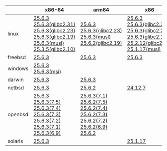 ||x86-64|arm64|x86|ppc64le|armv7|armel|
| --- | --- | --- | --- | --- | --- | --- |
|linux|[25.6.3](https://github.com/roswell/sbcl_head/releases/download/25.6.3/sbcl-25.6.3-x86-64-linux-binary.tar.bz2)<br />[25.6.3(glibc2.31)](https://github.com/roswell/sbcl_head/releases/download/25.6.3/sbcl-25.6.3-x86-64-linux-glibc2.31-binary.tar.bz2)<br />[25.6.3(glibc2.23)](https://github.com/roswell/sbcl_head/releases/download/25.6.3/sbcl-25.6.3-x86-64-linux-glibc2.23-binary.tar.bz2)<br />[25.6.3(glibc2.19)](https://github.com/roswell/sbcl_head/releases/download/25.6.3/sbcl-25.6.3-x86-64-linux-glibc2.19-binary.tar.bz2)<br />[25.6.3(musl)](https://github.com/roswell/sbcl_head/releases/download/25.6.3/sbcl-25.6.3-x86-64-linux-musl-binary.tar.bz2)<br />[25.3.5(glibc2.10)](https://github.com/roswell/sbcl_head/releases/download/25.3.5/sbcl-25.3.5-x86-64-linux-glibc2.10-binary.tar.bz2)<br />|[25.6.3](https://github.com/roswell/sbcl_head/releases/download/25.6.3/sbcl-25.6.3-arm64-linux-binary.tar.bz2)<br />[25.6.3(glibc2.23)](https://github.com/roswell/sbcl_head/releases/download/25.6.3/sbcl-25.6.3-arm64-linux-glibc2.23-binary.tar.bz2)<br />[25.6.3(musl)](https://github.com/roswell/sbcl_head/releases/download/25.6.3/sbcl-25.6.3-arm64-linux-musl-binary.tar.bz2)<br />[25.6.2(glibc2.19)](https://github.com/roswell/sbcl_head/releases/download/25.6.2/sbcl-25.6.2-arm64-linux-glibc2.19-binary.tar.bz2)<br />|[25.6.3](https://github.com/roswell/sbcl_head/releases/download/25.6.3/sbcl-25.6.3-x86-linux-binary.tar.bz2)<br />[25.6.3(glibc2.31)](https://github.com/roswell/sbcl_head/releases/download/25.6.3/sbcl-25.6.3-x86-linux-glibc2.31-binary.tar.bz2)<br />[25.6.3(glibc2.23)](https://github.com/roswell/sbcl_head/releases/download/25.6.3/sbcl-25.6.3-x86-linux-glibc2.23-binary.tar.bz2)<br />[25.6.3(glibc2.19)](https://github.com/roswell/sbcl_head/releases/download/25.6.3/sbcl-25.6.3-x86-linux-glibc2.19-binary.tar.bz2)<br />[25.2.12(glibc2.10)](https://github.com/roswell/sbcl_head/releases/download/25.2.12/sbcl-25.2.12-x86-linux-glibc2.10-binary.tar.bz2)<br />[25.1.17(musl)](https://github.com/roswell/sbcl_head/releases/download/25.1.17/sbcl-25.1.17-x86-linux-musl-binary.tar.bz2)<br />|[25.6.3](https://github.com/roswell/sbcl_head/releases/download/25.6.3/sbcl-25.6.3-ppc64le-linux-binary.tar.bz2)<br />[25.6.3(glibc2.23)](https://github.com/roswell/sbcl_head/releases/download/25.6.3/sbcl-25.6.3-ppc64le-linux-glibc2.23-binary.tar.bz2)<br />[25.6.3(glibc2.19)](https://github.com/roswell/sbcl_head/releases/download/25.6.3/sbcl-25.6.3-ppc64le-linux-glibc2.19-binary.tar.bz2)<br />|[25.6.2](https://github.com/roswell/sbcl_head/releases/download/25.6.2/sbcl-25.6.2-armv7-linux-binary.tar.bz2)<br />|[25.1.17](https://github.com/roswell/sbcl_head/releases/download/25.1.17/sbcl-25.1.17-armel-linux-binary.tar.bz2)<br />|
|freebsd|[25.6.3](https://github.com/roswell/sbcl_head/releases/download/25.6.3/sbcl-25.6.3-x86-64-freebsd-binary.tar.bz2)<br />|[25.6.3](https://github.com/roswell/sbcl_head/releases/download/25.6.3/sbcl-25.6.3-arm64-freebsd-binary.tar.bz2)<br />|[25.6.3](https://github.com/roswell/sbcl_head/releases/download/25.6.3/sbcl-25.6.3-x86-freebsd-binary.tar.bz2)<br />||||
|windows|[25.6.3](https://github.com/roswell/sbcl_head/releases/download/25.6.3/sbcl-25.6.3-x86-64-windows-binary.tar.bz2)<br />[25.6.3(msi)](https://github.com/roswell/sbcl_head/releases/download/25.6.3/sbcl-25.6.3-x86-64-windows-binary.msi)<br />||||||
|darwin|[25.6.3](https://github.com/roswell/sbcl_head/releases/download/25.6.3/sbcl-25.6.3-x86-64-darwin-binary.tar.bz2)<br />|[25.6.3](https://github.com/roswell/sbcl_head/releases/download/25.6.3/sbcl-25.6.3-arm64-darwin-binary.tar.bz2)<br />|||||
|netbsd|[25.6.3](https://github.com/roswell/sbcl_head/releases/download/25.6.3/sbcl-25.6.3-x86-64-netbsd-binary.tar.bz2)<br />|[25.6.2](https://github.com/roswell/sbcl_head/releases/download/25.6.2/sbcl-25.6.2-arm64-netbsd-binary.tar.bz2)<br />|[24.12.7](https://github.com/roswell/sbcl_head/releases/download/24.12.7/sbcl-24.12.7-x86-netbsd-binary.tar.bz2)<br />||||
|openbsd|[25.6.3](https://github.com/roswell/sbcl_head/releases/download/25.6.3/sbcl-25.6.3-x86-64-openbsd-binary.tar.bz2)<br />[25.6.3(7.5)](https://github.com/roswell/sbcl_head/releases/download/25.6.3/sbcl-25.6.3-x86-64-openbsd-7.5-binary.tar.bz2)<br />[25.6.3(7.4)](https://github.com/roswell/sbcl_head/releases/download/25.6.3/sbcl-25.6.3-x86-64-openbsd-7.4-binary.tar.bz2)<br />[25.6.3(7.3)](https://github.com/roswell/sbcl_head/releases/download/25.6.3/sbcl-25.6.3-x86-64-openbsd-7.3-binary.tar.bz2)<br />[25.6.3(7.2)](https://github.com/roswell/sbcl_head/releases/download/25.6.3/sbcl-25.6.3-x86-64-openbsd-7.2-binary.tar.bz2)<br />[25.6.3(7.1)](https://github.com/roswell/sbcl_head/releases/download/25.6.3/sbcl-25.6.3-x86-64-openbsd-7.1-binary.tar.bz2)<br />[25.6.3(6.9)](https://github.com/roswell/sbcl_head/releases/download/25.6.3/sbcl-25.6.3-x86-64-openbsd-6.9-binary.tar.bz2)<br />|[25.6.3(7.1)](https://github.com/roswell/sbcl_head/releases/download/25.6.3/sbcl-25.6.3-arm64-openbsd-7.1-binary.tar.bz2)<br />[25.6.2(7.5)](https://github.com/roswell/sbcl_head/releases/download/25.6.2/sbcl-25.6.2-arm64-openbsd-7.5-binary.tar.bz2)<br />[25.6.2(7.4)](https://github.com/roswell/sbcl_head/releases/download/25.6.2/sbcl-25.6.2-arm64-openbsd-7.4-binary.tar.bz2)<br />[25.6.2(7.3)](https://github.com/roswell/sbcl_head/releases/download/25.6.2/sbcl-25.6.2-arm64-openbsd-7.3-binary.tar.bz2)<br />[25.6.2(7.2)](https://github.com/roswell/sbcl_head/releases/download/25.6.2/sbcl-25.6.2-arm64-openbsd-7.2-binary.tar.bz2)<br />[25.6.2(6.9)](https://github.com/roswell/sbcl_head/releases/download/25.6.2/sbcl-25.6.2-arm64-openbsd-6.9-binary.tar.bz2)<br />[25.6.2](https://github.com/roswell/sbcl_head/releases/download/25.6.2/sbcl-25.6.2-arm64-openbsd-binary.tar.bz2)<br />|||||
|solaris|[25.6.3](https://github.com/roswell/sbcl_head/releases/download/25.6.3/sbcl-25.6.3-x86-64-solaris-binary.tar.bz2)<br />||[25.1.17](https://github.com/roswell/sbcl_head/releases/download/25.1.17/sbcl-25.1.17-x86-solaris-binary.tar.bz2)<br />||||
